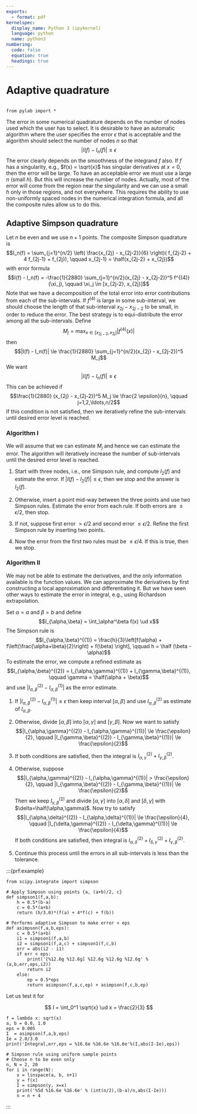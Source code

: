 ```yaml
---
exports:
  - format: pdf
kernelspec:
  display_name: Python 3 (ipykernel)
  language: python
  name: python3
numbering:
  code: false
  equation: true
  headings: true
---
```


# Adaptive quadrature

```{include} math.md
```

```{code-cell}
from pylab import *
```

The error in some numerical quadrature depends on the number of nodes
used which the user has to select. It is desirable to have an automatic
algorithm where the user specifies the error $\epsilon$ that is
acceptable and the algorithm should select the number of nodes $n$ so
that $$|I(f) - I_n(f)| \le \epsilon$$ The error clearly depends on the
smoothness of the integrand $f$ also. If $f$ has a singularity, e.g.,
$f(x) = \sqrt{x}$ has singular derivatives at $x=0$, then the error will
be large. To have an acceptable error we must use a large $n$ (small
$h$). But this will increase the number of nodes. Actually, most of the
error will come from the region near the singularity and we can use a
small $h$ only in those regions, and not everywhere. This requires the
ability to use non-uniformly spaced nodes in the numerical integration
formula, and all the composite rules allow us to do this.

## Adaptive Simpson quadrature

Let $n$ be even and we use $n+1$ points. The composite Simpson
quadrature is
$$I_n(f) = \sum_{j=1}^{n/2} \left( \frac{x_{2j} - x_{2j-2}}{6} \right)( f_{2j-2} + 4 f_{2j-1} + f_{2j}), \qquad x_{2j-1} = \half(x_{2j-2} + x_{2j})$$
with error formula
$$I(f) - I_n(f) = -\frac{1}{2880} \sum_{j=1}^{n/2}(x_{2j} - x_{2j-2})^5 f^{(4)}(\xi_j), \qquad \xi_j \in [x_{2j-2}, x_{2j}]$$
Note that we have a decomposition of the total error into error
contributions from each of the sub-intervals. If $f^{(4)}$ is large in
some sub-interval, we should choose the length of that sub-interval
$x_{2j} - x_{2j-2}$ to be small, in order to reduce the error. The best
strategy is to equi-distribute the error among all the sub-intervals.
Define $$M_j = \max_{x \in [x_{2j-2},x_{2j}]} |f^{(4)}(x)|$$ then
$$|I(f) - I_n(f)| \le \frac{1}{2880} \sum_{j=1}^{n/2}(x_{2j} - x_{2j-2})^5 M_j$$
We want $$|I(f) - I_n(f)| \le \epsilon$$ This can be achieved if
$$\frac{1}{2880} (x_{2j} - x_{2j-2})^5 M_j \le \frac{2 \epsilon}{n}, \qquad j=1,2,\ldots,n/2$$
If this condition is not satisfied, then we iteratively refine the
sub-intervals until desired error level is reached.

### Algorithm I

We will assume that we can estimate $M_j$ and hence we can estimate the
error. The algorithm will iteratively increase the number of
sub-intervals until the desired error level is reached.

1.  Start with three nodes, i.e., one Simpson rule, and compute $I_2(f)$
    and estimate the error. If $|I(f) - I_2(f)| \le \epsilon$, then we
    stop and the answer is $I_2(f)$.

2.  Otherwise, insert a point mid-way between the three points and use
    two Simpson rules. Estimate the error from each rule. If both errors
    are $\le \epsilon/2$, then stop.

3.  If not, suppose first error $> \epsilon/2$ and second error
    $\le \epsilon/2$. Refine the first Simpson rule by inserting two
    points.

4.  Now the error from the first two rules must be $\le \epsilon/4$. If
    this is true, then we stop.

### Algorithm II

We may not be able to estimate the derivatives, and the only information
available is the function values. We can approximate the derivatives by
first constructing a local approximation and differentiating it. But we
have seen other ways to estimate the error in integral, e.g., using
Richardson extrapolation.

Set $\alpha=a$ and $\beta=b$ and define
$$I_{\alpha,\beta} = \int_\alpha^\beta f(x) \ud x$$ The Simpson rule is
$$I_{\alpha,\beta}^{(1)} = \frac{h}{3}\left[f(\alpha) + f\left(\frac{\alpha+\beta}{2}\right) + f(\beta) \right], \qquad h = \half (\beta - \alpha)$$
To estimate the error, we compute a refined estimate as
$$I_{\alpha,\beta}^{(2)} = I_{\alpha,\gamma}^{(1)} + I_{\gamma,\beta}^{(1)}, \qquad \gamma = \half(\alpha + \beta)$$
and use $|I_{\alpha,\beta}^{(2)} - I_{\alpha,\beta}^{(1)}|$ as the error
estimate.

1.  If $|I_{\alpha,\beta}^{(2)} - I_{\alpha,\beta}^{(1)}| \le \epsilon$
    then keep interval $[\alpha,\beta]$ and use $I_{\alpha,\beta}^{(2)}$
    as estimate of $I_{\alpha,\beta}$.

2.  Otherwise, divide $[\alpha,\beta]$ into $[\alpha,\gamma]$ and
    $[\gamma,\beta]$. Now we want to satisfy
    $$|I_{\alpha,\gamma}^{(2)} - I_{\alpha,\gamma}^{(1)}| \le \frac{\epsilon}{2}, \qquad |I_{\gamma,\beta}^{(2)} - I_{\gamma,\beta}^{(1)}| \le \frac{\epsilon}{2}$$

3.  If both conditions are satisfied, then the integral is
    $I_{\alpha,\gamma}^{(2)} + I_{\gamma,\beta}^{(2)}$.

4.  Otherwise, suppose
    $$|I_{\alpha,\gamma}^{(2)} - I_{\alpha,\gamma}^{(1)}| > \frac{\epsilon}{2}, \qquad |I_{\gamma,\beta}^{(2)} - I_{\gamma,\beta}^{(1)}| \le \frac{\epsilon}{2}$$
    Then we keep $I_{\gamma,\beta}^{(2)}$ and divide $[\alpha,\gamma]$
    into $[\alpha,\delta]$ and $[\delta,\gamma]$ with
    $\delta=\half(\alpha,\gamma)$. Now try to satisfy
    $$|I_{\alpha,\delta}^{(2)} - I_{\alpha,\delta}^{(1)}| \le \frac{\epsilon}{4}, \qquad |I_{\delta,\gamma}^{(2)} - I_{\delta,\gamma}^{(1)}| \le \frac{\epsilon}{4}$$
    If both conditions are satisfied, then integral is
    $I_{\alpha,\delta}^{(2)} + I_{\delta,\gamma}^{(2)} + I_{\gamma,\beta}^{(2)}$.

5.  Continue this process until the errors in all sub-intervals is less
    than the tolerance.


:::{prf:example}

```{code-cell}
from scipy.integrate import simpson

# Apply Simpson using points {a, (a+b)/2, c}
def simpson1(f,a,b):
    h = 0.5*(b-a)
    c = 0.5*(a+b)
    return (h/3.0)*(f(a) + 4*f(c) + f(b))

# Performs adaptive Simpson to make error < eps
def asimpson(f,a,b,eps):
    c = 0.5*(a+b)
    i1 = simpson1(f,a,b)
    i2 = simpson1(f,a,c) + simpson1(f,c,b)
    err = abs(i2 - i1)
    if err < eps:
        print('[%12.6g %12.6g] %12.6g %12.6g %12.6g' % (a,b,err,eps,i2))
        return i2
    else:
        ep = 0.5*eps
        return asimpson(f,a,c,ep) + asimpson(f,c,b,ep)
```

Let us test it for

$$
I = \int_0^1 \sqrt{x} \ud x = \frac{2}{3}
$$

```{code-cell}
f = lambda x: sqrt(x)
a, b = 0.0, 1.0
eps = 0.005
I  = asimpson(f,a,b,eps)
Ie = 2.0/3.0
print('Integral,err,eps = %16.6e %16.6e %16.6e'%(I,abs(I-Ie),eps))

# Simpson rule using uniform sample points
# Choose n to be even only
n, N = 2, 20
for i in range(N):
    x = linspace(a, b, n+1)
    y = f(x)
    I = simpson(y, x=x)
    print('%5d %16.6e %16.6e' % (int(n/2),(b-a)/n,abs(I-Ie)))
    n = n + 4
```

:::
